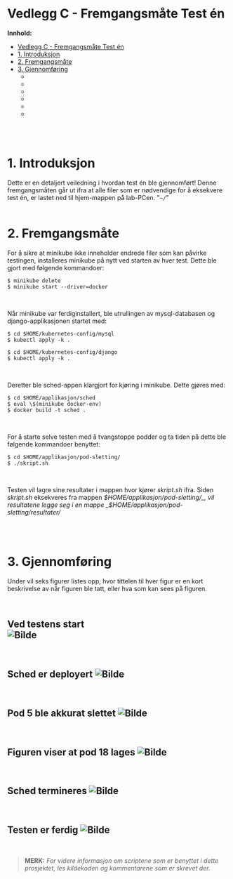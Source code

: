 # Vedlegg C - Fremgangsmåte Test én

**Innhold:**
- [Vedlegg C - Fremgangsmåte Test én](#vedlegg-c---fremgangsmåte-test-én)
- [1. Introduksjon](#1-introduksjon)
- [2. Fremgangsmåte](#2-fremgangsmåte)
- [3. Gjennomføring](#3-gjennomføring)
  - [<br>](#)
  - [<br>](#-1)
  - [<br>](#-2)
  - [<br>](#-3)
  - [<br>](#-4)
  - [<br>](#-5)

<br>
<br>

# 1. Introduksjon
Dette er en detaljert veiledning i hvordan test én ble gjennomført! Denne fremgangsmåten går ut ifra at alle filer som er nødvendige for å eksekvere test én, er lastet ned til hjem-mappen på lab-PCen. "`~/`"
<br>
<br>

# 2. Fremgangsmåte
For å sikre at minikube ikke inneholder endrede filer som kan påvirke testingen, installeres minikube på nytt ved starten av hver test. Dette ble gjort med følgende kommandoer:
```shell
$ minikube delete
$ minikube start --driver=docker
```
<br>

Når minikube var ferdiginstallert, ble utrullingen av mysql-databasen og django-applikasjonen startet med:
```shell
$ cd $HOME/kubernetes-config/mysql
$ kubectl apply -k .
  
$ cd $HOME/kubernetes-config/django
$ kubectl apply -k .
```
<br>

Deretter ble sched-appen klargjort for kjøring i minikube. Dette gjøres med:
```shell
$ cd $HOME/applikasjon/sched
$ eval \$(minikube docker-env)
$ docker build -t sched .
```
<br>

For å starte selve testen med å tvangstoppe podder og ta tiden på dette ble følgende kommandoer benyttet: 
```shell
$ cd $HOME/applikasjon/pod-sletting/
$ ./skript.sh
```
<br>

Testen vil lagre sine resultater i mappen hvor kjører _skript.sh_ ifra. Siden _skript.sh_ eksekveres fra mappen _$HOME/applikasjon/pod-sletting/_, vil resultatene legge seg i en mappe _$HOME/applikasjon/pod-sletting/resultater/_

<br>
<br>

# 3. Gjennomføring
Under vil seks figurer listes opp, hvor tittelen til hver figur er en kort beskrivelse av når figuren ble tatt, eller hva som kan sees på figuren.

<br>

**Ved testens start**  
![Bilde](https://raw.githubusercontent.com/CISK-2022-bachelorgruppe/vedlegg/d58ef1a739af2d989223295ae508c693e76433c6/Vedlegg%20E%20-%20Resultater%20Test%20%C3%A9n/Bearbeidet%20resultater/Redigerte%20bilder/Skjermdump%20fra%202022-04-29%2014-23-47.png)
<br>
---
<br>

**Sched er deployert**
![Bilde](https://raw.githubusercontent.com/CISK-2022-bachelorgruppe/vedlegg/d58ef1a739af2d989223295ae508c693e76433c6/Vedlegg%20E%20-%20Resultater%20Test%20%C3%A9n/Bearbeidet%20resultater/Redigerte%20bilder/Skjermdump%20fra%202022-04-29%2014-24-15.png)
<br>
---
<br>

**Pod 5 ble akkurat slettet**
![Bilde](https://raw.githubusercontent.com/CISK-2022-bachelorgruppe/vedlegg/d58ef1a739af2d989223295ae508c693e76433c6/Vedlegg%20E%20-%20Resultater%20Test%20%C3%A9n/Bearbeidet%20resultater/Redigerte%20bilder/Skjermdump%20fra%202022-04-29%2014-28-00.png)
<br>
---
<br>

**Figuren viser at pod 18 lages**
![Bilde](https://raw.githubusercontent.com/CISK-2022-bachelorgruppe/vedlegg/d58ef1a739af2d989223295ae508c693e76433c6/Vedlegg%20E%20-%20Resultater%20Test%20%C3%A9n/Bearbeidet%20resultater/Redigerte%20bilder/Skjermdump%20fra%202022-04-29%2014-34-00.png)
<br>
---
<br>

**Sched termineres**
![Bilde](https://raw.githubusercontent.com/CISK-2022-bachelorgruppe/vedlegg/d58ef1a739af2d989223295ae508c693e76433c6/Vedlegg%20E%20-%20Resultater%20Test%20%C3%A9n/Bearbeidet%20resultater/Redigerte%20bilder/Skjermdump%20fra%202022-04-29%2014-41-03.png)
<br>
---
<br>

**Testen er ferdig**
![Bilde](https://raw.githubusercontent.com/CISK-2022-bachelorgruppe/vedlegg/d58ef1a739af2d989223295ae508c693e76433c6/Vedlegg%20E%20-%20Resultater%20Test%20%C3%A9n/Bearbeidet%20resultater/Redigerte%20bilder/Skjermdump%20fra%202022-04-29%2014-41-38.png)
<br>
---
<br>


> **MERK:** _For videre informasjon om scriptene som er benyttet i dette prosjektet, les kildekoden og kommentarene som er skrevet der._
